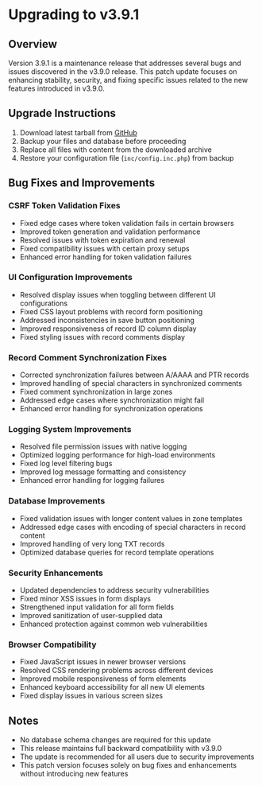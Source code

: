 # Upgrading to v3.9.1

## Overview

Version 3.9.1 is a maintenance release that addresses several bugs and issues discovered in the v3.9.0 release. This patch update focuses on enhancing stability, security, and fixing specific issues related to the new features introduced in v3.9.0.

## Upgrade Instructions

1. Download latest tarball from [GitHub](https://github.com/poweradmin/poweradmin/releases/tag/v3.9.1)
2. Backup your files and database before proceeding
3. Replace all files with content from the downloaded archive
4. Restore your configuration file (`inc/config.inc.php`) from backup

## Bug Fixes and Improvements

### CSRF Token Validation Fixes
- Fixed edge cases where token validation fails in certain browsers
- Improved token generation and validation performance
- Resolved issues with token expiration and renewal
- Fixed compatibility issues with certain proxy setups
- Enhanced error handling for token validation failures

### UI Configuration Improvements
- Resolved display issues when toggling between different UI configurations
- Fixed CSS layout problems with record form positioning
- Addressed inconsistencies in save button positioning
- Improved responsiveness of record ID column display
- Fixed styling issues with record comments display

### Record Comment Synchronization Fixes
- Corrected synchronization failures between A/AAAA and PTR records
- Improved handling of special characters in synchronized comments
- Fixed comment synchronization in large zones
- Addressed edge cases where synchronization might fail
- Enhanced error handling for synchronization operations

### Logging System Improvements
- Resolved file permission issues with native logging
- Optimized logging performance for high-load environments
- Fixed log level filtering bugs
- Improved log message formatting and consistency
- Enhanced error handling for logging failures

### Database Improvements
- Fixed validation issues with longer content values in zone templates
- Addressed edge cases with encoding of special characters in record content
- Improved handling of very long TXT records
- Optimized database queries for record template operations

### Security Enhancements
- Updated dependencies to address security vulnerabilities
- Fixed minor XSS issues in form displays
- Strengthened input validation for all form fields
- Improved sanitization of user-supplied data
- Enhanced protection against common web vulnerabilities

### Browser Compatibility
- Fixed JavaScript issues in newer browser versions
- Resolved CSS rendering problems across different devices
- Improved mobile responsiveness of form elements
- Enhanced keyboard accessibility for all new UI elements
- Fixed display issues in various screen sizes

## Notes

- No database schema changes are required for this update
- This release maintains full backward compatibility with v3.9.0
- The update is recommended for all users due to security improvements
- This patch version focuses solely on bug fixes and enhancements without introducing new features